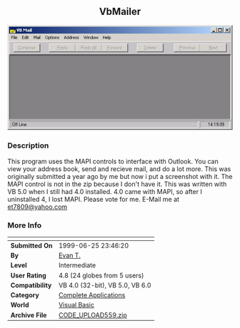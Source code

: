 ﻿<div align="center">

## VbMailer

<img src="PIC2000620173147925.jpg">
</div>

### Description

This program uses the MAPI controls to interface with Outlook. You can view your address book, send and recieve mail, and do a lot more. This was originally submitted a year ago by me but now i put a screenshot with it. The MAPI control is not in the zip because I don't have it. This was written with VB 5.0 when I still had 4.0 installed. 4.0 came with MAPI, so after I uninstalled 4, I lost MAPI. Please vote for me. E-Mail me at et7809@yahoo.com
 
### More Info
 


<span>             |<span>
---                |---
**Submitted On**   |1999-06-25 23:46:20
**By**             |[Evan T\.](https://github.com/Planet-Source-Code/PSCIndex/blob/master/ByAuthor/evan-t.md)
**Level**          |Intermediate
**User Rating**    |4.8 (24 globes from 5 users)
**Compatibility**  |VB 4\.0 \(32\-bit\), VB 5\.0, VB 6\.0
**Category**       |[Complete Applications](https://github.com/Planet-Source-Code/PSCIndex/blob/master/ByCategory/complete-applications__1-27.md)
**World**          |[Visual Basic](https://github.com/Planet-Source-Code/PSCIndex/blob/master/ByWorld/visual-basic.md)
**Archive File**   |[CODE\_UPLOAD559\.zip](https://github.com/Planet-Source-Code/evan-t-vbmailer__1-3167/archive/master.zip)








